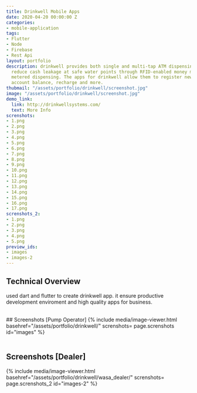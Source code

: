 ```yaml
---
title: Drinkwell Mobile Apps
date: 2020-04-20 00:00:00 Z
categories:
- mobile-application
tags:
- Flutter
- Node
- Firebase
- Rest Api
layout: portfolio
description: drinkwell provides both single and multi-tap ATM dispensing systems which
  reduce cash leakage at safe water points through RFID-enabled money management and
  metered dispensing. The apps for drinkwell allow them to register new account. check
  account balance, recharge and more.
thubmail: "/assets/portfolio/drinkwell/screenshot.jpg"
image: "/assets/portfolio/drinkwell/screenshot.jpg"
demo_link:
  link: http://drinkwellsystems.com/
  text: More Info
screnshots:
- 1.png
- 2.png
- 3.png
- 4.png
- 5.png
- 6.png
- 7.png
- 8.png
- 9.png
- 10.png
- 11.png
- 12.png
- 13.png
- 14.png
- 15.png
- 16.png
- 17.png
screnshots_2:
- 1.png
- 2.png
- 3.png
- 4.png
- 5.png
preview_ids:
- images
- images-2
---
```


## Technical Overview 
used dart and flutter to create drinkwell app. it ensure productive development enviroment and high quality apps for business. 


<br/>
## Screenshots [Pump Operator]
{% 
  include media/image-viewer.html 
  basehref="/assets/portfolio/drinkwell/" 
  screnshots= page.screnshots
  id="images" 
%}

<br/>
<br/>



## Screenshots [Dealer]
{% 
  include media/image-viewer.html 
  basehref="/assets/portfolio/drinkwell/wasa_dealer/" 
  screnshots= page.screnshots_2
  id="images-2" 
%}
<br/>
<br/>